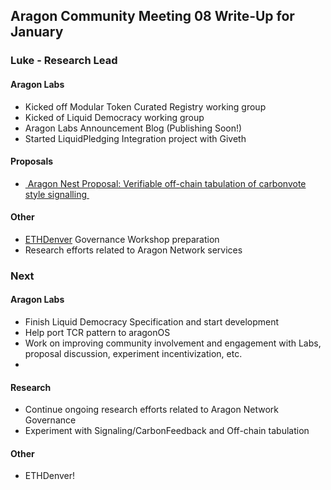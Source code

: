 ## Aragon Community Meeting 08 Write-Up for January

### Luke - Research Lead

#### Aragon Labs
- Kicked off Modular Token Curated Registry working group
- Kicked of Liquid Democracy working group
- Aragon Labs Announcement Blog (Publishing Soon!)
- Started LiquidPledging Integration project with Giveth

#### Proposals
- [ Aragon Nest Proposal: Verifiable off-chain tabulation of carbonvote style signalling ](https://github.com/aragon/nest/issues/6 "Aragon Nest Proposal: Verifiable off-chain tabulation of carbonvote style signalling")

#### Other
- [ETHDenver](ethdenver.com) Governance Workshop preparation
- Research efforts related to Aragon Network services

### Next

#### Aragon Labs
- Finish Liquid Democracy Specification and start development
- Help port TCR pattern to aragonOS
- Work on improving community involvement and engagement with Labs, proposal discussion, experiment incentivization, etc.
- 
#### Research
- Continue ongoing research efforts related to Aragon Network Governance
- Experiment with Signaling/CarbonFeedback and Off-chain tabulation

#### Other
- ETHDenver!
